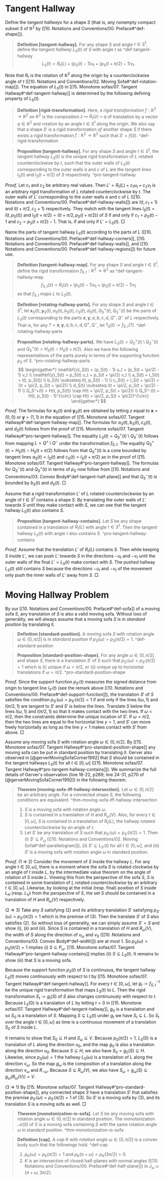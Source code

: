 # Tangent Hallway

Define the _tangent hallways_ for a shape $S$ (that is, any nonempty compact subset $S$ of $\mathbb{R}^2$ by [[10. Notations and Conventions/00. Preface#^def-shape]]).

> __Definition [tangent-hallway].__ For any shape $S$ and angle $t \in S^1$, define the _tangent hallway_ $L_S(t)$ of $S$ with angle $t$ as ^def-tangent-hallway
$$
L_S(t) = R_t(L) + (p_S(t) - 1)  u_t + (p_S(t + \pi/2) - 1) v_t.
$$

Note that $R_t$ is the rotation of $\mathbb{R}^2$ along the origin by a counterclockwise angle of $t$ ([[10. Notations and Conventions/02. Moving Sofa#^def-rotation-map]]). The equation of $L_S(t)$ in [[15. Monotone sofas/07. Tangent Hallway#^def-tangent-hallway]] is determined by the following defining property of $L_S(t)$.

> __Definition [rigid-transformation].__ Here, a _rigid transformation_ $f : \mathbb{R}^2 \to \mathbb{R}^2$ on $\mathbb{R}^2$ is the composition $z \mapsto R_t(z) + q$ of translation by a vector $q \in \mathbb{R}^2$ and rotation by an angle $t \in S^1$ along the origin. We also say that a shape $S'$ is a rigid transformation _of_ another shape $S$ if there exists a rigid transformation $f : \mathbb{R}^2 \to \mathbb{R}^2$ such that $S' = f(S)$. ^def-rigid-transformation

> __Proposition [tangent-hallway].__ For any shape $S$ and angle $t \in S^1$, the tangent hallway $L_S(t)$ is the unique rigid transformation of $L$ rotated counterclockwise by $t$, such that the outer walls of $L_S(t)$ corresponding to the outer walls $a$ and $c$ of $L$ are the tangent lines $l_S(t)$ and $l_S(t + \pi/2)$ of $S$ respectively. ^pro-tangent-hallway

_Proof._ Let $c_1$ and $c_2$ be arbitrary real values. Then $L' = R_t(L) + c_1 u_t + c_2 v_t$ is an arbitrary rigid transformation of $L$ rotated counterclockwise by $t$. The outer walls of $L'$ corresponding to the outer walls $a$ and $c$ of $L$ ([[10. Notations and Conventions/00. Preface#^def-hallway-walls]]) are $l(t, c_1 + 1)$ and $l(t + \pi/2, c_2 + 1)$ respectively. They match with the tangent lines $l_S(t) = l(t, p_S(t))$ and $l_S(t + \pi/2) = l(t + \pi/2, p_S(t + \pi/2))$ of $S$ if and only if $c_1 = p_S(t) - 1$ and $c_2 = p_S(t + \pi/2) - 1$. That is, if and only if $L' = L_S(t)$. □

Name the parts of tangent hallway $L_S(t)$ according to the parts of $L$ ([[10. Notations and Conventions/00. Preface#^def-hallway-corners]], [[10. Notations and Conventions/00. Preface#^def-hallway-walls]], and [[10. Notations and Conventions/00. Preface#^def-hallway-regions]]) for future use.

> __Definition [tangent-hallway-map].__ For any shape $S$ and angle $t \in S^1$, define the rigid transformation $f_{S, t} : \mathbb{R}^2 \to \mathbb{R}^2$ as ^def-tangent-hallway-map
$$
f_{S, t}(z) = R_t(z) + (p_S(t) - 1)  u_t + (p_S(t + \pi/2) - 1) v_t
$$
> so that $f_{S, t}$ maps $L$ to $L_S(t)$.

> __Definition [rotating-hallway-parts].__ For any shape $S$ and angle $t \in S^1$, let $\mathbf{x}_S(t), \mathbf{y}_S(t), a_S(t), b_S(t), c_S(t), d_S(t), Q^+_S(t), Q^-_S(t)$ be the parts of $L_S(t)$ corresponding to the parts $\mathbf{x}, \mathbf{y}, a, b, c, d, Q^+, Q^-$ of $L$ respectively. That is, for any $? = \mathbf{x}, \mathbf{y}, a, b, c, d, Q^+, Q^-$, let $?_S(t) := f_{S, t}(?)$. ^def-rotating-hallway-parts

> __Proposition [rotating-hallway-parts].__ We have $L_S(t) = Q_S^+(t) \setminus Q_S^-(t)$ and $Q^+_S(t) = H_S(t) \cap H_S(t + \pi/2)$. Also we have the following representations of the parts purely in terms of the supporting function $p_S$ of $S$. ^pro-rotating-hallway-parts
$$
\begin{gather*}
\mathbf{x}_S(t) = (p_S(t) - 1) u_t + (p_S(t + \pi/2) - 1) v_t \\
\mathbf{y}_S(t) = p_S(t) u_t + p_S(t + \pi/2) v_t \\
a_S(t) = l_S(t) = l(t, p_S(t)) \\
b_S(t) \subseteq l(t, p_S(t) - 1) \\
c_S(t) = l_S(t + \pi/2) = l(t + \pi/2, p_S(t + \pi/2)) \\
d_S(t) \subseteq l(t + \pi/2, p_S(t + \pi/2) - 1) \\
Q_S^+(t) = H(t, p_S(t)) \cap H(t + \pi/2, p_S(t + \pi/2)) \\
Q_S^-(t) = H(t, p_S(t) - 1)^{\circ} \cap H(t + \pi/2, p_S(t + \pi/2))^{\circ}
\end{gather*}
$$

_Proof._ The formulas for $\mathbf{x}_S(t)$ and $\mathbf{y}_S(t)$ are obtained by letting $z$ equal to $\mathbf{x} = (0, 0)$ or $\mathbf{y} = (1, 1)$ in the equation of [[15. Monotone sofas/07. Tangent Hallway#^def-tangent-hallway-map]]. The formulas for $a_S(t), b_S(t), c_S(t)$, and $d_S(t)$ follows from the proof of [[15. Monotone sofas/07. Tangent Hallway#^pro-tangent-hallway]]. The equality $L_S(t) = Q_S^+(t) \setminus Q_S^-(t)$ follows from mapping $L = Q^+ \setminus Q^-$ under the transformation $f_{S, t}$. The equality $Q^+_S(t) = H_S(t) \cap H_S(t + \pi/2)$ follows from that $Q^+_S(t)$ is a cone bounded by tangent lines $a_S(t) = l_S(t)$ and $c_S(t) = l_S(t + \pi/2)$ as in the proof of [[15. Monotone sofas/07. Tangent Hallway#^pro-tangent-hallway]]. The formulas for $Q_S^-(t)$ and $Q_S^+(t)$ in terms of $p_S$ now follow from [[10. Notations and Conventions/03. Convex Body#^def-tangent-half-plane]] and that $Q_S^-(t)$ is bounded by $b_S(t)$ and $d_S(t)$. □

Assume that a rigid transformation $L'$ of $L$ rotated counterclockwise by an angle of $t \in S^1$ contains a shape $S$. By translating the outer walls of $L'$ towards $S$ until they make contact with $S$, we can see that the tangent hallway $L_S(t)$ also contains $S$.

> __Proposition [tangent-hallway-contains].__ Let $S$ be any shape contained in a translation of $R_t(L)$ with angle $t \in S^1$. Then the tangent hallway $L_S(t)$ with angle $t$ also contains $S$. ^pro-tangent-hallway-contains

_Proof._ Assume that the translation $L'$ of $R_t(L)$ contains $S$. Then while keeping $S$ inside $L'$, we can push $L'$ towards $S$ in the directions $-u_t$ and $-v_t$ until the outer walls of the final $L' = L_S(t)$ make contact with $S$. The pushed hallway $L_S(t)$ still contains $S$ because the directions $-u_t$ and $-v_t$ of the movement only push the inner walls of $L'$ away from $S$. □

# Moving Hallway Problem

By our [[10. Notations and Conventions/00. Preface#^def-sofa]] of a moving sofa $S$, any translation of $S$ is also a valid moving sofa. Without loss of generality, we will always assume that a moving sofa $S$ is in _standard position_ by translating it.

> __Definition [standard-position].__ A moving sofa $S$ with rotation angle $\omega \in (0, \pi/2]$ is in _standard position_ if $p_S(\omega) = p_S(\pi/2) = 1$.
> ^def-standard-position

> __Proposition [standard-position-shape].__ For any angle $\omega \in (0, \pi/2]$ and shape $S$, there is a translation $S'$ of $S$ such that $p_{S'}(\omega) = p_{S'}(\pi/2) = 1$ which is (i) unique if $\omega < \pi/2$, or (ii) unique up to horizontal translations if $\omega = \pi/2$.
> ^pro-standard-position-shape

_Proof._ Since the support function $p_{S'}(t)$ measures the signed distance from origin to tangent line $l_{S'}(t)$ (see the remark above [[10. Notations and Conventions/00. Preface#^def-support-function]]), the translation $S'$ of $S$ satisfies the condition $p_{S'}(\omega) = p_{S'}(\pi/2) = 1$ if and only if the lines $l(\omega, 1)$ and $l(\pi/2, 1)$ are tangent to $S'$ and $S'$ is below the lines. Translate $S$ below the lines $l(\omega, 1)$ and $l(\pi/2, 1)$ so that it makes contact with the two lines. If $\omega < \pi/2$, then the constraints determine the unique location of $S'$. If $\omega = \pi/2$, then the two lines are equal to the horizontal line $y=1$, and $S'$ can move freely horizontally as long as the line $y=1$ makes contact with $S'$ from above. □

Assume any moving sofa $S$ with rotation angle $\omega \in (0, \pi/2]$. By [[15. Monotone sofas/07. Tangent Hallway#^pro-standard-position-shape]] any moving sofa can be put in standard position by translating it. Gerver also observed in [@gerverMovingSofaCorner1992] that $S$ should be contained in the tangent hallways $L_S(t)$ for all $t \in [0, \omega]$ ([[15. Monotone sofas/07. Tangent Hallway#^pro-tangent-hallway-contains]]). We summarize the full details of Gerver's observation (line 18-22, p269; line 24-31, p270 of [@gerverMovingSofaCorner1992]) in the following theorem.

> __Theorem [moving-sofa-iff-hallway-intersection].__ Let $\omega \in (0, \pi/2]$ be an arbitrary angle. For a connected shape $S$, the following conditions are equivalent. ^thm-moving-sofa-iff-hallway-intersection
> 
> 1. $S$ is a moving sofa with rotation angle $\omega$.
> 2. $S$ is contained in a translation of $H$ and $R_\omega(V)$. Also, for every $t \in [0, \omega]$, $S$ is contained in a translation of $R_t(L)$, the hallway rotated counterclockwise by an angle of $t$.
> 3. Let $S'$ be any translation of $S$ such that $p_{S'}(\omega) = p_{S'}(\pi/2) = 1$. Then (i) $S' \subseteq P_\omega$ ([[10. Notations and Conventions/02. Moving Sofa#^def-parallelogram]]), (ii) $S' \subseteq L_{S'}(t)$ for all $t \in [0, \omega]$, and (iii) $S'$ is a moving sofa with rotation angle $\omega$ in standard position.

_Proof._ (1 $\Rightarrow$ 2) Consider the movement of $S$ inside the hallway $L$. For any angle $t \in [0, \omega]$, there is a moment where the sofa $S$ is rotated clockwise by an angle of $t$ inside $L$, by the intermediate value theorem on the angle of rotation of $S$ inside $L$. Viewing this from the perspective of the sofa $S$, $S$ is contained in some translation of $L$ rotated _counterclockwise_ by an arbitrary $t \in [0, \omega]$. Likewise, by looking at the initial (resp. final) position of $S$ inside $L_H$ (resp. $L_V$) from the perspective of $S$, the set $S$ should be contained in a translation of $H$ and $R_\omega(V)$ respectively.

(2 $\Rightarrow$ 3) Take any $S$ satisfying (2) and its arbitrary translation $S'$ satisfying $p_{S'}(\omega) = p_{S'}(\pi/2) = 1$ which is the premise of (3). Then the translate $S'$ of $S$ also satisfies (2). So without loss of generality, we can simply assume $S' = S$ and show (i), (ii) and (iii). Since $S$ is contained in a translation of $H$ and $R_\omega(V)$, the width of $S$ along the direction of $u_\omega$ and $v_0$ ([[10. Notations and Conventions/03. Convex Body#^def-width]]) are at most 1. So $p_S(\omega) = p_S(\pi/2) = 1$ implies (i) $S \subseteq P_\omega$. [[15. Monotone sofas/07. Tangent Hallway#^pro-tangent-hallway-contains]] implies (ii) $S \subseteq L_S(t)$. It remains to show (iii) that $S$ is a moving sofa.

Because the support function $p_S(t)$ of $S$ is continuous, the tangent hallway $L_S(t)$ moves continuously with respect to $t$ by [[15. Monotone sofas/07. Tangent Hallway#^def-tangent-hallway]]. For every $t \in [0, \omega]$, let $g_t := f_{S, t}^{-1}$ be the unique rigid transformation that maps $L_S(t)$ to $L$. Then the rigid transformation $S_t := g_t(S)$ of $S$ also changes continuously with respect to $t$. Because $L_S(0)$ is a translation of $L$ by letting $t=0$ in [[15. Monotone sofas/07. Tangent Hallway#^def-tangent-hallway]], $g_0$ is a translation and so $S_0$ is a translation of $S$. Mapping $S \subseteq L_S(t)$ under $g_t$ we have $S_t \subseteq L$. So $S_t$ over the angle $t \in [0, \omega]$ as time is a continuous movement of a translation $S_0$ of $S$ inside $L$.

It remains to show that $S_0 \subseteq H$ and $S_\omega \subseteq V$. Because $p_S(\pi/2) = 1$, $L_S(0)$ is a translation of $L$ along the direction $u_0$, and the map $g_0$ is also a translation along the direction $u_0$. Because $S \subseteq H$, we also have $S_0 = g_0(S) \subseteq H$. Likewise, since $p_S(\omega) = 1$ the hallway $L_S(\omega)$ is a translation of $L$ along the direction $v_\omega$. So the map $g_\omega$ is the composition of a translation along the direction $v_\omega$ and $R_{-\omega}$. Because $S \subseteq R_\omega(V)$, we also have $S_\omega = g_\omega(S) \subseteq g_\omega(R_\omega(V)) = V$.

(3 $\Rightarrow$ 1) By [[15. Monotone sofas/07. Tangent Hallway#^pro-standard-position-shape]], any connected shape $S$ have a translation $S'$ that satisfies the premise $p_{S'}(\omega) = p_{S'}(\pi/2) = 1$ of (3). So $S'$ is a moving sofa by (3), and its translation $S$ is a moving sofa as well. □

> __Theorem [monotonization-is-sofa].__ Let $S$ be any moving sofa with rotation angle $\omega \in (0, \pi/2]$ in standard position. The monotonization $\mathcal{M}(S)$ of $S$ is a moving sofa containing $S$ with the same rotation angle $\omega$ in standard position. ^thm-monotonization-is-sofa

> __Definition [cap].__ A _cap_ $K$ with _rotation angle_ $\omega \in (0, \pi/2]$ is a convex body such that the followings hold. ^def-cap
> 
> 1. $p_K(\omega) = p_K(\pi/2) = 1$ and $p_K(\pi + \omega) = p_K(3\pi/2) = 0$.
> 2. $K$ is an intersection of closed half-planes with normal angles ([[10. Notations and Conventions/00. Preface#^def-half-plane]]) in $J_\omega \cup \{\pi + \omega, 3\pi/2\}$.
